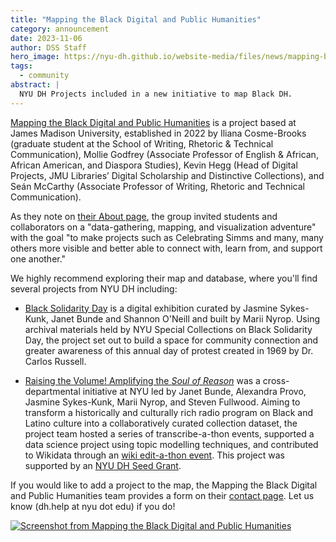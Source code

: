 ```yaml
---
title: "Mapping the Black Digital and Public Humanities"
category: announcement
date: 2023-11-06
author: DSS Staff
hero_image: https://nyu-dh.github.io/website-media/files/news/mapping-black-dh.png
tags:
  - community
abstract: |
  NYU DH Projects included in a new initiative to map Black DH.
--- 
```


[Mapping the Black Digital and Public Humanities](https://sites.lib.jmu.edu/mappingbdph/) is a project based at James Madison University, established in 2022 by Iliana Cosme-Brooks (graduate student at the School of Writing, Rhetoric & Technical Communication), Mollie Godfrey (Associate Professor of English & African, African American, and Diaspora Studies), Kevin Hegg (Head of Digital Projects, JMU Libraries’ Digital Scholarship and Distinctive Collections), and Seán McCarthy (Associate Professor of Writing, Rhetoric and Technical Communication). 

As they note on [their About page](https://sites.lib.jmu.edu/mappingbdph/about/), the group invited students and collaborators on a "data-gathering, mapping, and visualization adventure" with the goal "to make projects such as Celebrating Simms and many, many others more visible and better able to connect with, learn from, and support one another." 

We highly recommend exploring their map and database, where you'll find several projects from NYU DH including:

- [Black Solidarity Day](https://specialcollections.hosting.nyu.edu/exhibitions/black-solidarity-day/) is a digital exhibition curated by Jasmine Sykes-Kunk, Janet Bunde and Shannon O'Neill and built by Marii Nyrop. Using archival materials held by NYU Special Collections on Black Solidarity Day, the project set out to build a space for community connection and greater awareness of this annual day of protest created in 1969 by Dr. Carlos Russell.

- [Raising the Volume! Amplifying the *Soul of Reason*](https://specialcollections.hosting.nyu.edu/projects/soul-of-reason/) was a cross-departmental initiative at NYU led by Janet Bunde, Alexandra Provo, Jasmine Sykes-Kunk, Marii Nyrop, and Steven Fullwood. Aiming to transform a historically and culturally rich radio program on Black and Latino culture into a collaboratively curated collection dataset, the project team hosted a series of transcribe-a-thon events, supported a data science project using topic modelling techniques, and contributed to Wikidata through an [wiki edit-a-thon event](https://en.wikipedia.org/wiki/Wikipedia:Meetup/NYC/AfroCROWD/NYU_Soul_of_Reason). This project was supported by an [NYU DH Seed Grant](/funding/seed-grants/).

If you would like to add a project to the map, the Mapping the Black Digital and Public Humanities team provides a form on their [contact page](https://sites.lib.jmu.edu/mappingbdph/contact/). Let us know (dh.help at nyu dot edu) if you do!

[![Screenshot from Mapping the Black Digital and Public Humanities](https://nyu-dh.github.io/website-media/files/news/mapping-black-dh.png)](https://sites.lib.jmu.edu/mappingbdph/)
